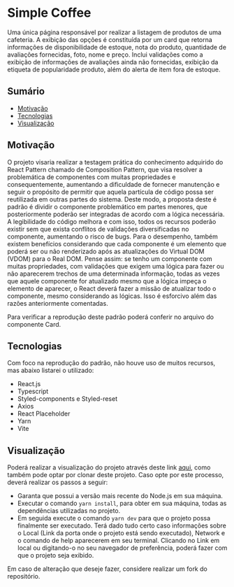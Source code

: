 # Simple Coffee

Uma única página responsável por realizar a listagem de produtos de uma cafeteria. A exibição das opções é constituída por um card que retorna informações de disponibilidade de estoque, nota do produto, quantidade de avaliações fornecidas, foto, nome e preço. Inclui validações como a exibição de informações de avaliações ainda não fornecidas, exibição da etiqueta de popularidade produto, além do alerta de item fora de estoque. 

## Sumário 
- [Motivação](#motivação)
- [Tecnologias](#tecnologias)
- [Visualização](#visualização)
  
## Motivação

O projeto visaria realizar a testagem prática do conhecimento adquirido do React Pattern chamado de Composition Pattern, que visa resolver a problemática de componentes com muitas propriedades e consequentemente, aumentando a dificuldade de fornecer manutenção e seguir o propósito de permitir que aquela partícula de código possa ser reutilizada em outras partes do sistema. Deste modo, a proposta deste é padrão é dividir o componente problemático em partes menores, que posteriormente poderão ser integradas de acordo com a lógica necessária. A legibilidade do código melhora e com isso, todos os recursos poderão existir sem que exista conflitos de validações diversificadas no componente, aumentando o risco de bugs. Para o desempenho, também existem benefícios considerando que cada componente é um elemento que poderá ser ou não renderizado após as atualizações do Virtual DOM (VDOM) para o Real DOM. Pense assim: se tenho um componente com muitas propriedades, com validações que exigem uma lógica para fazer ou não aparecerem trechos de uma determinada informação, todas as vezes que aquele componente for atualizado mesmo que a lógica impeça o elemento de aparecer, o React deverá fazer a missão de atualizar todo o componente, mesmo considerando as lógicas. Isso é esforcivo além das razões anteriormente comentadas.

Para verificar a reprodução deste padrão poderá conferir no arquivo do componente Card.

## Tecnologias
Com foco na reprodução do padrão, não houve uso de muitos recursos, mas abaixo listarei o utilizado:
- React.js
- Typescript
- Styled-components e Styled-reset 
- Axios 
- React Placeholder 
- Yarn
- Vite

## Visualização
Poderá realizar a visualização do projeto através deste link [aqui](https://simple-coffee.vercel.app/), como também pode optar por clonar deste projeto. Caso opte por este processo, deverá realizar os passos a seguir:
- Garanta que possui a versão mais recente do Node.js em sua máquina.
- Executar o comando `yarn install`, para obter em sua máquina, todas as dependências utilizadas no projeto.
- Em seguida execute o comando `yarn dev` para que o projeto possa finalmente ser executado. Terá dado tudo certo caso informações sobre o Local (Link da porta onde o projeto está sendo executado), Network e o comando de help aparecerem em seu terminal. Clicando no Link em local ou digitando-o no seu navegador de preferência, poderá fazer com que o projeto seja exibido.

Em caso de alteração que deseje fazer, considere realizar um fork do repositório.
